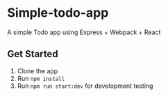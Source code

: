 # Simple-todo-app
A simple Todo app using Express + Webpack + React

## Get Started

1. Clone the app
2. Run `npm install`
3. Run `npm run start:dev` for development testing
